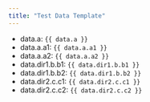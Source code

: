 ```yaml
---
title: "Test Data Template"
---
```


- data.a: `{{ data.a }}`
- data.a.a1: `{{ data.a.a1 }}`
- data.a.a2: `{{ data.a.a2 }}`
- data.dir1.b.b1: `{{ data.dir1.b.b1 }}`
- data.dir1.b.b2: `{{ data.dir1.b.b2 }}`
- data.dir2.c.c1: `{{ data.dir2.c.c1 }}`
- data.dir2.c.c2: `{{ data.dir2.c.c2 }}`
